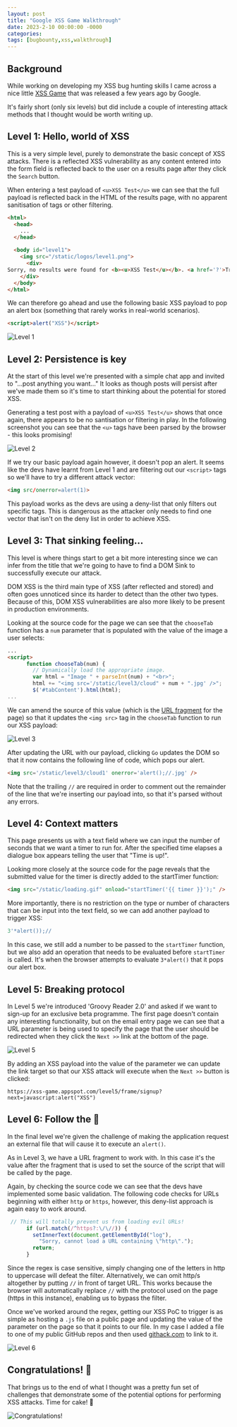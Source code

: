 ```yaml
---
layout: post
title: "Google XSS Game Walkthrough"
date: 2023-2-10 00:00:00 -0000
categories:
tags: [bugbounty,xss,walkthrough]
---
```


## Background
While working on developing my XSS bug hunting skills I came across a nice little [XSS Game](https://xss-game.appspot.com/) that was released a few years ago by Google.

It's fairly short (only six levels) but did include a couple of interesting attack methods that I thought would be worth writing up.

## Level 1: Hello, world of XSS
This is a very simple level, purely to demonstrate the basic concept of XSS attacks. There is a reflected XSS vulnerability as any content entered into the form field is reflected back to the user on a results page after they click the `Search` button.

When entering a test payload of `<u>XSS Test</u>` we can see that the full payload is reflected back in the HTML of the results page, with no apparent sanitisation of tags or other filtering.

```html
<html>
  <head>
    ...
  </head>

  <body id="level1">
    <img src="/static/logos/level1.png">
      <div>
Sorry, no results were found for <b><u>XSS Test</u></b>. <a href='?'>Try again</a>.
    </div>
  </body>
</html>
```
We can therefore go ahead and use the following basic XSS payload to pop an alert box (something that rarely works in real-world scenarios).

```html
<script>alert("XSS")</script>
```
![Level 1](../assets/images/google-xss-level1.png)


## Level 2: Persistence is key
At the start of this level we're presented with a simple chat app and invited to "...post anything you want..." It looks as though posts will persist after we've made them so it's time to start thinking about the potential for stored XSS.

Generating a test post with a payload of `<u>XSS Test</u>` shows that once again, there appears to be no santisation or filtering in play. In the following screenshot you can see that the `<u>` tags have been parsed by the browser - this looks promising!

![Level 2](../assets/images/google-xss-level2.png)

If we try our basic payload again however, it doesn't pop an alert. It seems like the devs have learnt from Level 1 and are filtering out our `<script>` tags so we'll have to try a different attack vector:

```html
<img src/onerror=alert(1)>
```

This payload works as the devs are using a deny-list that only filters out specific tags. This is dangerous as the attacker only needs to find one vector that isn't on the deny list in order to achieve XSS.


## Level 3: That sinking feeling...
This level is where things start to get a bit more interesting since we can infer from the title that we're going to have to find a DOM Sink to successfully execute our attack.

DOM XSS is the third main type of XSS (after reflected and stored) and often goes unnoticed since its harder to detect than the other two types. Because of this, DOM XSS vulnerabilities are also more likely to be present in production environments.

Looking at the source code for the page we can see that the `chooseTab` function has a `num` parameter that is populated with the value of the image a user selects:

```html
...
<script>
      function chooseTab(num) {
        // Dynamically load the appropriate image.
        var html = "Image " + parseInt(num) + "<br>";
        html += "<img src='/static/level3/cloud" + num + ".jpg' />";
        $('#tabContent').html(html);
...
```

We can amend the source of this value (which is the [URL fragment](https://en.wikipedia.org/wiki/URI_fragment) for the page) so that it updates the `<img src>` tag in the `chooseTab` function to run our XSS payload:

![Level 3](../assets/images/google-xss-level3.png)

After updating the URL with our payload, clicking `Go` updates the DOM so that it now contains the following line of code, which pops our alert.

```html
<img src='/static/level3/cloud1' onerror='alert();//.jpg' />
```

Note that the trailing `//` are required in order to comment out the remainder of the line that we're inserting our payload into, so that it's parsed without any errors.


## Level 4: Context matters
This page presents us with a text field where we can input the number of seconds that we want a timer to run for. After the specified time elapses a dialogue box appears telling the user that "Time is up!".

Looking more closely at the source code for the page reveals that the submitted value for the timer is directly added to the startTimer function:

```html
<img src="/static/loading.gif" onload="startTimer('{{ timer }}');" />
```

More importantly, there is no restriction on the type or number of characters that can be input into the text field, so we can add another payload to trigger XSS:

```js
3'*alert());//
```

In this case, we still add a number to be passed to the `startTimer` function, but we also add an operation that needs to be evaluated before `startTimer` is called. It's when the browser attempts to evaluate `3*alert()` that it pops our alert box.


## Level 5: Breaking protocol
In Level 5 we're introduced 'Groovy Reader 2.0' and asked if we want to sign-up for an exclusive beta programme. The first page doesn't contain any interesting functionality, but on the email entry page we can see that a URL parameter is being used to specify the page that the user should be redirected when they click the `Next >>` link at the bottom of the page.

![Level 5](../assets/images/google-xss-level5.png)

By adding an XSS payload into the value of the parameter we can update the link target so that our XSS attack will execute when the `Next >>` button is clicked:

```
https://xss-game.appspot.com/level5/frame/signup?next=javascript:alert("XSS")
```

## Level 6: Follow the 🐇
In the final level we're given the challenge of making the application request an external file that will cause it to execute an `alert()`.

As in Level 3, we have a URL fragment to work with. In this case it's the value after the fragment that is used to set the source of the script that will be called by the page.

Again, by checking the source code we can see that the devs have implemented some basic validation. The following code checks for URLs beginning with either `http` or `https`, however, this deny-list approach is again easy to work around.

```js
 // This will totally prevent us from loading evil URLs!
      if (url.match(/^https?:\/\//)) {
        setInnerText(document.getElementById("log"),
          "Sorry, cannot load a URL containing \"http\".");
        return;
      }
```

Since the regex is case sensitive, simply changing one of the letters in http to uppercase will defeat the filter. Alternatively, we can omit http/s altogether by putting `//` in front of target URL. This works because the browser will automatically replace `//` with the protocol used on the page (https in this instance), enabling us to bypass the filter.

Once we've worked around the regex, getting our XSS PoC to trigger is as simple as hosting a `.js` file on a public page and updating the value of the parameter on the page so that it points to our file. In my case I added a file to one of my public GitHub repos and then used [githack.com](http://raw.githack.com) to link to it.

![Level 6](../assets/images/google-xss-level6.png)


## Congratulations! 🎉
That brings us to the end of what I thought was a pretty fun set of challenges that demonstrate some of the potential options for performing XSS attacks. Time for cake! 🎂

![Congratulations!](../assets/images/google-xss-complete.png)
